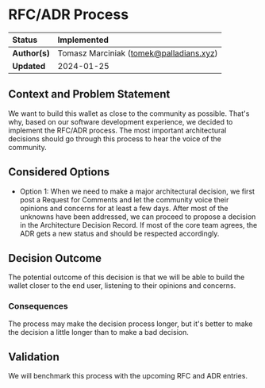 # RFC/ADR Process

| Status        | Implemented                             |
| :------------ | :-------------------------------------- |
| **Author(s)** | Tomasz Marciniak (tomek@palladians.xyz) |
| **Updated**   | 2024-01-25                              |

## Context and Problem Statement

We want to build this wallet as close to the community as possible. That's why, based on our software development experience, we decided to implement the RFC/ADR process. The most important architectural decisions should go through this process to hear the voice of the community.

## Considered Options

- Option 1: When we need to make a major architectural decision, we first post a Request for Comments and let the community voice their opinions and concerns for at least a few days. After most of the unknowns have been addressed, we can proceed to propose a decision in the Architecture Decision Record. If most of the core team agrees, the ADR gets a new status and should be respected accordingly.

## Decision Outcome

The potential outcome of this decision is that we will be able to build the wallet closer to the end user, listening to their opinions and concerns.

### Consequences

The process may make the decision process longer, but it's better to make the decision a little longer than to make a bad decision.

## Validation

We will benchmark this process with the upcoming RFC and ADR entries.
